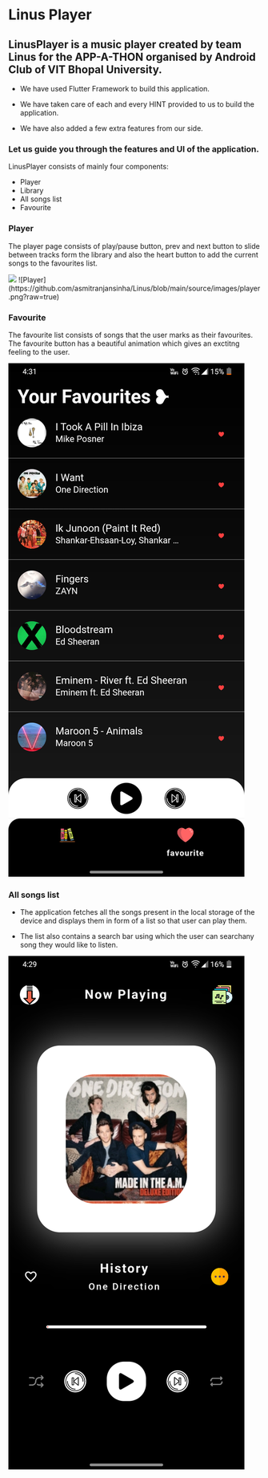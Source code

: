# Linus Player

## LinusPlayer is a music player created by team Linus for the APP-A-THON organised by Android Club of VIT Bhopal University.

* We have used Flutter Framework to build this application.

* We have taken care of each and every HINT provided to us to build the application.

* We have also added a few extra features from our side.

### Let us guide you through the features and UI of the application.

LinusPlayer consists of mainly four components:

* Player 
* Library
* All songs list
* Favourite

### Player

The player page consists of play/pause button, prev and next button to slide between 
tracks form the library and also the heart button to add the  current songs to the 
favourites list.

<img src="https://github.com/Sangwan5688/BlackHole/blob/main/fastlane/metadata/android/en-US/images/phoneScreenshots/1.png?raw=true" width="32%">
![Player](https://github.com/asmitranjansinha/Linus/blob/main/source/images/player.png?raw=true)

### Favourite

The favourite list consists of songs that the user marks as their favourites. 
The favourite button has a beautiful animation which gives an exctitng feeling to the user.

![Favourite](https://github.com/asmitranjansinha/Linus/blob/main/source/images/favourites.png?raw=true)

### All songs list

* The application fetches all the songs present in the local storage of the device and displays them in form of a list so that user can play them.

* The list also contains a search bar using which the user can searchany song they would like to listen.

![All songs List](https://github.com/asmitranjansinha/Linus/blob/main/source/images/player.png?raw=true)


